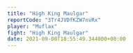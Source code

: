 ```yaml
---
title: "High King Maulgar"
reportCode: "3Tr4JVDfKZW7nvRx"
player: "Muflax"
fight: "High King Maulgar"
date: 2021-09-08T18:55:49.344000+00:00
---
```

